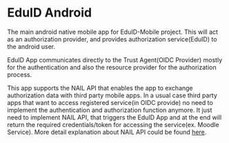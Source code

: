 # EduID Android

The main android native mobile app for EduID-Mobile project.
This will act as an authorization provider, and provides authorization service(EduID) to the android user.

EduID App communicates directly to the Trust Agent(OIDC Provider) mostly for the authentication and also the resource provider for the authorization process.

This app supports the NAIL API that enables the app to exchange authorization data with third party mobile apps.
In a usual case third party apps that want to access registered service(in OIDC provide) no need to implement the authentication and authorization function anymore. It just need to implement NAIL API, that triggers the EduID App and at the end will return the required credentials/token for accessing the service(ex. Moodle Service).
More detail explanation about NAIL API could be found [here](https://github.com/EduID-Mobile/Architecture-and-Requirements/blob/master/40-nail-api.md).
